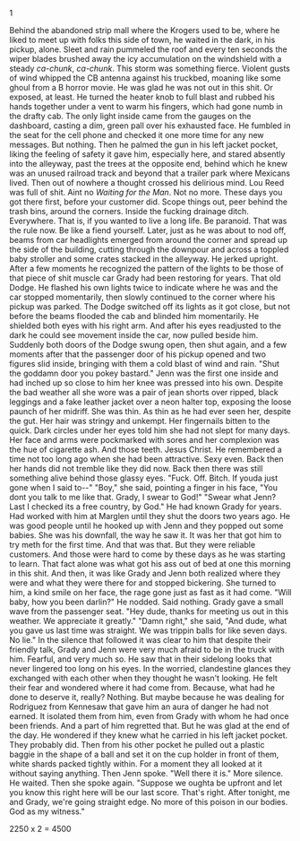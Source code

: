 1

  Behind the abandoned strip mall where the Krogers used to be, where he liked to meet up with folks this side of town, he waited in the dark, in his pickup, alone. Sleet and rain pummeled the roof and every ten seconds the wiper blades brushed away the icy accumulation on the windshield with a steady _ca-chunk_, _ca-chunk_. This storm was something fierce. Violent gusts of wind whipped the CB antenna against his truckbed, moaning like some ghoul from a B horror movie. He was glad he was not out in this shit. Or exposed, at least. He turned the heater knob to full blast and rubbed his hands together under a vent to warm his fingers, which had gone numb in the drafty cab. The only light inside came from the gauges on the dashboard, casting a dim, green pall over his exhausted face. He fumbled in the seat for the cell phone and checked it one more time for any new messages. But nothing. Then he palmed the gun in his left jacket pocket, liking the feeling of safety it gave him, especially here, and stared absently into the alleyway, past the trees at the opposite end, behind which he knew was an unused railroad track and beyond that a trailer park where Mexicans lived. Then out of nowhere a thought crossed his delirious mind. Lou Reed was full of shit. Aint no _Waiting for the Man_. Not no more. These days you got there first, before your customer did. Scope things out, peer behind the trash bins, around the corners. Inside the fucking drainage ditch. Everywhere. That is, if you wanted to live a long life. Be paranoid. That was the rule now. Be like a fiend yourself.
  Later, just as he was about to nod off, beams from car headlights emerged from around the corner and spread up the side of the building, cutting through the downpour and across a toppled baby stroller and some crates stacked in the alleyway. He jerked upright. After a few moments he recognized the pattern of the lights to be those of that piece of shit muscle car Grady had been restoring for years. That old Dodge. He flashed his own lights twice to indicate where he was and the car stopped momentarily, then slowly continued to the corner where his pickup was parked. 
  The Dodge switched off its lights as it got close, but not before the beams flooded the cab and blinded him momentarily. He shielded both eyes with his right arm. And after his eyes readjusted to the dark he could see movement inside the car, now pulled beside him. Suddenly both doors of the Dodge swung open, then shut again, and a few moments after that the passenger door of his pickup opened and two figures slid inside, bringing with them a cold blast of wind and rain.
  "Shut the goddamn door you pokey bastard."
  Jenn was the first one inside and had inched up so close to him her knee was pressed into his own. Despite the bad weather all she wore was a pair of jean shorts over ripped, black leggings and a fake leather jacket over a neon halter top, exposing the loose paunch of her midriff. She was thin. As thin as he had ever seen her, despite the gut. Her hair was stringy and unkempt. Her fingernails bitten to the quick. Dark circles under her eyes told him she had not slept for many days. Her face and arms were pockmarked with sores and her complexion was the hue of cigarette ash. And those teeth. Jesus Christ. He remembered a time not too long ago when she had been attractive. Sexy even. Back then her hands did not tremble like they did now. Back then there was still something alive behind those glassy eyes.
  "Fuck. Off. Bitch. If youda just gone when I said to--"
  "Boy," she said, pointing a finger in his face, "You dont you talk to me like that. Grady, I swear to God!"
  "Swear what Jenn? Last I checked its a free country, by God."
  He had known Grady for years. Had worked with him at Marglen until they shut the doors two years ago. He was good people until he hooked up with Jenn and they popped out some babies. She was his downfall, the way he saw it. It was her that got him to try meth for the first time. And that was that. But they were reliable customers. And those were hard to come by these days as he was starting to learn. That fact alone was what got his ass out of bed at one this morning in this shit.
  And then, it was like Grady and Jenn both realized where they were and what they were there for and stopped bickering.
  She turned to him, a kind smile on her face, the rage gone just as fast as it had come.
  "Will baby, how you been darlin?"
  He nodded. Said nothing.
  Grady gave a small wave from the passenger seat.
  "Hey dude, thanks for meeting us out in this weather. We appreciate it greatly."
  "Damn right," she said, "And dude, what you gave us last time was straight. We was trippin balls for like seven days. No lie."
  In the silence that followed it was clear to him that despite their friendly talk, Grady and Jenn were very much afraid to be in the truck with him. Fearful, and very much so. He saw that in their sidelong looks that never lingered too long on his eyes. In the worried, clandestine glances they exchanged with each other when they thought he wasn't looking. He felt their fear and wondered where it had come from. Because, what had he done to deserve it, really? Nothing. But maybe because he was dealing for Rodriguez from Kennesaw that gave him an aura of danger he had not earned. It isolated them from him, even from Grady with whom he had once been friends. And a part of him regretted that. But he was glad at the end of the day. He wondered if they knew what he carried in his left jacket pocket. They probably did.
  Then from his other pocket he pulled out a plastic baggie in the shape of a ball and set it on the cup holder in front of them, white shards packed tightly within. For a moment they all looked at it without saying anything. Then Jenn spoke.
  "Well there it is."
  More silence. He waited. Then she spoke again.
  "Suppose we oughta be upfront and let you know this right here will be our last score. That's right. After tonight, me and Grady, we're going straight edge. No more of this poison in our bodies. God as my witness."














2250 x 2 = 4500
